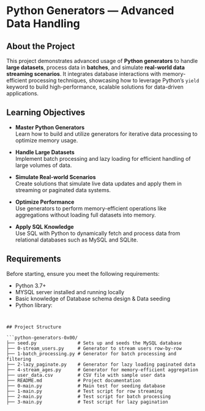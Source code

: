 # Python Generators — Advanced Data Handling

## About the Project

This project demonstrates advanced usage of **Python generators** to handle **large datasets**, process data in **batches**, and simulate **real-world data streaming scenarios**. It integrates database interactions with memory-efficient processing techniques, showcasing how to leverage Python’s `yield` keyword to build high-performance, scalable solutions for data-driven applications.


## Learning Objectives

-  **Master Python Generators**  
  Learn how to build and utilize generators for iterative data processing to optimize memory usage.

-  **Handle Large Datasets**  
  Implement batch processing and lazy loading for efficient handling of large volumes of data.

- **Simulate Real-world Scenarios**  
  Create solutions that simulate live data updates and apply them in streaming or paginated data systems.

- **Optimize Performance**  
  Use generators to perform memory-efficient operations like aggregations without loading full datasets into memory.

-  **Apply SQL Knowledge**  
  Use SQL with Python to dynamically fetch and process data from relational databases such as MySQL and SQLite.

## Requirements

Before starting, ensure you meet the following requirements:

- Python 3.7+
- MYSQL server installed and running locally
- Basic knowledge of Database schema design & Data seeding
- Python library:
```pip install mysql-connector-python


## Project Structure

```python-generators-0x00/
├── seed.py               # Sets up and seeds the MySQL database
├── 0-stream_users.py     # Generator to stream users row-by-row
├── 1-batch_processing.py # Generator for batch processing and filtering
├── 2-lazy_paginate.py    # Generator for lazy loading paginated data
├── 4-stream_ages.py      # Generator for memory-efficient aggregation
├── user_data.csv         # CSV file with sample user data
├── README.md             # Project documentation
├── 0-main.py             # Main test for seeding database
├── 1-main.py             # Test script for row streaming
├── 2-main.py             # Test script for batch processing
├── 3-main.py             # Test script for lazy pagination